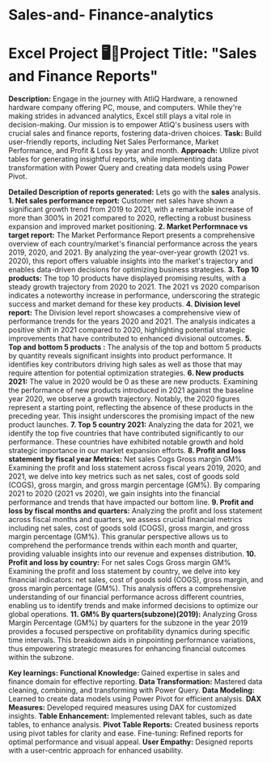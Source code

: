 # Sales-and- Finance-analytics
 Excel Project
**🖥️💼Project Title: "Sales and Finance Reports"**
====================================================================================================================================================================================================================================================================================================================================================================================================================================================================================================
**Description:**
Engage in the journey with AtliQ Hardware, a renowned hardware company offering PC, mouse, and computers. While they're making strides in advanced analytics, Excel still plays a vital role in decision-making. Our mission is to empower AtliQ's business users with crucial sales and finance reports, fostering data-driven choices. 
**Task:** Build user-friendly reports, including Net Sales Performance, Market Performance, and Profit & Loss by year and month. 
**Approach:** Utilize pivot tables for generating insightful reports, while implementing data transformation with Power Query and creating data models using Power Pivot.  
 
**Detailed Description of reports generated:**
Lets go with the **sales** analysis.
**1.	Net sales performance report:**
Customer net sales have shown a significant growth trend from 2019 to 2021, with a remarkable increase of more than 300% in 2021 compared to 2020, reflecting a robust business expansion and improved market positioning.
**2.	Market Performnace vs target report:**
The Market Performance Report presents a comprehensive overview of each country/market's financial performance across the years 2019, 2020, and 2021. By analyzing the year-over-year growth (2021 vs. 2020), this report offers valuable insights into the market's trajectory and enables data-driven decisions for optimizing business strategies.
**3.	Top 10 products:**
The top 10 products have displayed promising results, with a steady growth trajectory from 2020 to 2021. The 2021 vs 2020 comparison indicates a noteworthy increase in performance, underscoring the strategic success and market demand for these key products.
**4.	Division level report:** The Division level report showcases a comprehensive view of performance trends for the years 2020 and 2021. The analysis indicates a positive shift in 2021 compared to 2020, highlighting potential strategic improvements that have contributed to enhanced divisional outcomes.
**5.	Top and bottom 5 products :** The analysis of the top and bottom 5 products by quantity reveals significant insights into product performance. It identifies key contributors driving high sales as well as those that may require attention for potential optimization strategies.
**6.	New products 2021:** The value in 2020 would be 0 as these are new products.  Examining the performance of new products introduced in 2021 against the baseline year 2020, we observe a growth trajectory. Notably, the 2020 figures represent a starting point, reflecting the absence of these products in the preceding year. This insight underscores the promising impact of the new product launches.
**7.	Top 5 country 2021:** Analyzing the data for 2021, we identify the top five countries that have contributed significantly to our performance. These countries have exhibited notable growth and hold strategic importance in our market expansion efforts.
**8.	Profit and loss statement by fiscal year  Metrics:** Net sales  Cogs Gross margin GM%   Examining the profit and loss statement across fiscal years 2019, 2020, and 2021, we delve into key metrics such as net sales, cost of goods sold (COGS), gross margin, and gross margin percentage (GM%). By comparing 2021 to 2020 (2021 vs 2020), we gain insights into the financial performance and trends that have impacted our bottom line.
**9.	Profit and loss by fiscal months and quarters:**  Analyzing the profit and loss statement across fiscal months and quarters, we assess crucial financial metrics including net sales, cost of goods sold (COGS), gross margin, and gross margin percentage (GM%). This granular perspective allows us to comprehend the performance trends within each month and quarter, providing valuable insights into our revenue and expenses distribution.
**10.	Profit and loss by country:** For net sales Cogs Gross margin GM%  Examining the profit and loss statement by country, we delve into key financial indicators: net sales, cost of goods sold (COGS), gross margin, and gross margin percentage (GM%). This analysis offers a comprehensive understanding of our financial performance across different countries, enabling us to identify trends and make informed decisions to optimize our global operations.
**11.	GM% By quarters(subzone)(2019):**  Analyzing Gross Margin Percentage (GM%) by quarters for the subzone in the year 2019 provides a focused perspective on profitability dynamics during specific time intervals. This breakdown aids in pinpointing performance variations, thus empowering strategic measures for enhancing financial outcomes within the subzone.


**Key learnings:** 
**Functional Knowledge:** Gained expertise in sales and finance domain for effective reporting.
**Data Transformation:** Mastered data cleaning, combining, and transforming with Power Query. 
**Data Modeling:** Learned to create data models using Power Pivot for efficient analysis. 
**DAX Measures:** Developed required measures using DAX for customized insights. 
**Table Enhancement:** Implemented relevant tables, such as date tables, to enhance analysis.
**Pivot Table Reports:** Created business reports using pivot tables for clarity and ease. Fine-tuning: Refined reports for optimal performance and visual appeal. 
**User Empathy:** Designed reports with a user-centric approach for enhanced usability.


